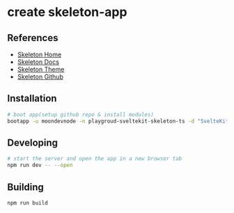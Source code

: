 # create skeleton-app

## References

- [Skeleton Home](https://www.skeleton.dev/)
- [Skeleton Docs](https://www.skeleton.dev/docs/introduction)
- [Skeleton Theme](https://www.skeleton.dev/docs/generator)
- [Skeleton Github](https://github.com/skeletonlabs/skeleton)


## Installation

```bash
# boot app(setup github repo & install modules)
bootapp -u moondevnode -n playgroud-sveltekit-skeleton-ts -d "SvelteKit with Skeleton UI" -t sveltekit-skeleton-ts
```


## Developing

```bash
# start the server and open the app in a new browser tab
npm run dev -- --open
```


## Building

```bash
npm run build
```
